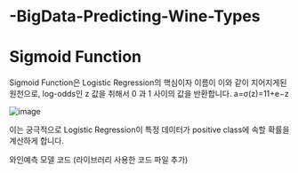 # -BigData-Predicting-Wine-Types

# Sigmoid Function
Sigmoid Function은 Logistic Regression의 핵심이자 이름이 이와 같이 지어지게된 원천으로, log-odds인 z 값을 취해서 0 과 1 사이의 값을 반환합니다.
a=σ(z)=11+e−z

![image](https://user-images.githubusercontent.com/74912130/121310426-553abc00-c93e-11eb-8c4e-fb5907534201.png)

이는 궁극적으로 Logistic Regression이 특정 데이터가 positive class에 속할 확률을 계산하게 합니다.

와인예측 모델 코드 (라이브러리 사용한 코드 파일 추가)
